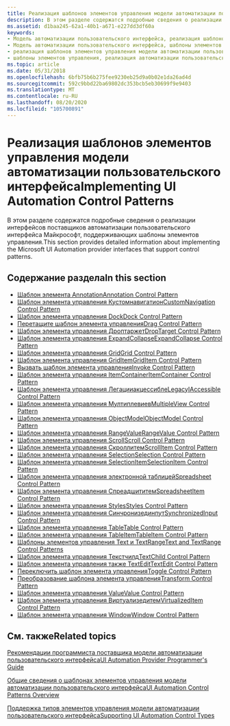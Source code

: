 ```yaml
---
title: Реализация шаблонов элементов управления модели автоматизации пользовательского интерфейса
description: В этом разделе содержатся подробные сведения о реализации интерфейсов поставщиков автоматизации пользовательского интерфейса Майкрософт, поддерживающих шаблоны элементов управления.
ms.assetid: d1baa245-62a1-40b1-a671-e227dd3df60a
keywords:
- Модель автоматизации пользовательского интерфейса, реализация шаблонов элементов управления
- Модель автоматизации пользовательского интерфейса, шаблоны элементов управления
- реализация шаблонов элементов управления модели автоматизации пользовательского интерфейса
- шаблоны элементов управления, реализация автоматизации пользовательского интерфейса
ms.topic: article
ms.date: 05/31/2018
ms.openlocfilehash: 6bfb75b6b275fee9230eb25d9a0b02e1da26ad4d
ms.sourcegitcommit: 592c9bbd22ba69802dc353bcb5eb30699f9e9403
ms.translationtype: MT
ms.contentlocale: ru-RU
ms.lasthandoff: 08/20/2020
ms.locfileid: "105700891"
---
```

# <a name="implementing-ui-automation-control-patterns"></a><span data-ttu-id="2e6a2-107">Реализация шаблонов элементов управления модели автоматизации пользовательского интерфейса</span><span class="sxs-lookup"><span data-stu-id="2e6a2-107">Implementing UI Automation Control Patterns</span></span>

<span data-ttu-id="2e6a2-108">В этом разделе содержатся подробные сведения о реализации интерфейсов поставщиков автоматизации пользовательского интерфейса Майкрософт, поддерживающих шаблоны элементов управления.</span><span class="sxs-lookup"><span data-stu-id="2e6a2-108">This section provides detailed information about implementing the Microsoft UI Automation provider interfaces that support control patterns.</span></span>

## <a name="in-this-section"></a><span data-ttu-id="2e6a2-109">Содержание раздела</span><span class="sxs-lookup"><span data-stu-id="2e6a2-109">In this section</span></span>

-   [<span data-ttu-id="2e6a2-110">Шаблон элемента Annotation</span><span class="sxs-lookup"><span data-stu-id="2e6a2-110">Annotation Control Pattern</span></span>](uiauto-implementingannotation.md)
-   [<span data-ttu-id="2e6a2-111">Шаблон элемента управления Кустомнавигатион</span><span class="sxs-lookup"><span data-stu-id="2e6a2-111">CustomNavigation Control Pattern</span></span>](uiauto-implementingcustomnavigation.md)
-   [<span data-ttu-id="2e6a2-112">Шаблон элемента управления Dock</span><span class="sxs-lookup"><span data-stu-id="2e6a2-112">Dock Control Pattern</span></span>](uiauto-implementingdock.md)
-   [<span data-ttu-id="2e6a2-113">Перетащите шаблон элемента управления</span><span class="sxs-lookup"><span data-stu-id="2e6a2-113">Drag Control Pattern</span></span>](/windows/desktop/WinAuto/uiauto-implementingdrag)
-   [<span data-ttu-id="2e6a2-114">Шаблон элемента управления Дроптаржет</span><span class="sxs-lookup"><span data-stu-id="2e6a2-114">DropTarget Control Pattern</span></span>](/windows/desktop/WinAuto/uiauto-implementingdroptarget)
-   [<span data-ttu-id="2e6a2-115">Шаблон элемента управления ExpandCollapse</span><span class="sxs-lookup"><span data-stu-id="2e6a2-115">ExpandCollapse Control Pattern</span></span>](uiauto-implementingexpandcollapse.md)
-   [<span data-ttu-id="2e6a2-116">Шаблон элемента управления Grid</span><span class="sxs-lookup"><span data-stu-id="2e6a2-116">Grid Control Pattern</span></span>](uiauto-implementinggrid.md)
-   [<span data-ttu-id="2e6a2-117">Шаблон элемента управления GridItem</span><span class="sxs-lookup"><span data-stu-id="2e6a2-117">GridItem Control Pattern</span></span>](uiauto-implementinggriditem.md)
-   [<span data-ttu-id="2e6a2-118">Вызвать шаблон элемента управления</span><span class="sxs-lookup"><span data-stu-id="2e6a2-118">Invoke Control Pattern</span></span>](uiauto-implementinginvoke.md)
-   [<span data-ttu-id="2e6a2-119">Шаблон элемента управления ItemContainer</span><span class="sxs-lookup"><span data-stu-id="2e6a2-119">ItemContainer Control Pattern</span></span>](uiauto-implementingitemcontainer.md)
-   [<span data-ttu-id="2e6a2-120">Шаблон элемента управления Легацииакцессибле</span><span class="sxs-lookup"><span data-stu-id="2e6a2-120">LegacyIAccessible Control Pattern</span></span>](uiauto-implementinglegacyiaccessible.md)
-   [<span data-ttu-id="2e6a2-121">Шаблон элемента управления Мултиплевиев</span><span class="sxs-lookup"><span data-stu-id="2e6a2-121">MultipleView Control Pattern</span></span>](uiauto-implementingmultipleview.md)
-   [<span data-ttu-id="2e6a2-122">Шаблон элемента управления ObjectModel</span><span class="sxs-lookup"><span data-stu-id="2e6a2-122">ObjectModel Control Pattern</span></span>](uiauto-implementingobjectmodel.md)
-   [<span data-ttu-id="2e6a2-123">Шаблон элемента управления RangeValue</span><span class="sxs-lookup"><span data-stu-id="2e6a2-123">RangeValue Control Pattern</span></span>](uiauto-implementingrangevalue.md)
-   [<span data-ttu-id="2e6a2-124">Шаблон элемента управления Scroll</span><span class="sxs-lookup"><span data-stu-id="2e6a2-124">Scroll Control Pattern</span></span>](uiauto-implementingscroll.md)
-   [<span data-ttu-id="2e6a2-125">Шаблон элемента управления Скроллитем</span><span class="sxs-lookup"><span data-stu-id="2e6a2-125">ScrollItem Control Pattern</span></span>](uiauto-implementingscrollitem.md)
-   [<span data-ttu-id="2e6a2-126">Шаблон элемента управления Selection</span><span class="sxs-lookup"><span data-stu-id="2e6a2-126">Selection Control Pattern</span></span>](uiauto-implementingselection.md)
-   [<span data-ttu-id="2e6a2-127">Шаблон элемента управления SelectionItem</span><span class="sxs-lookup"><span data-stu-id="2e6a2-127">SelectionItem Control Pattern</span></span>](uiauto-implementingselectionitem.md)
-   [<span data-ttu-id="2e6a2-128">Шаблон элемента управления электронной таблицей</span><span class="sxs-lookup"><span data-stu-id="2e6a2-128">Spreadsheet Control Pattern</span></span>](uiauto-implementingspreadsheet.md)
-   [<span data-ttu-id="2e6a2-129">Шаблон элемента управления Спреадшититем</span><span class="sxs-lookup"><span data-stu-id="2e6a2-129">SpreadsheetItem Control Pattern</span></span>](uiauto-implementingspreadsheetitem.md)
-   [<span data-ttu-id="2e6a2-130">Шаблон элемента управления Styles</span><span class="sxs-lookup"><span data-stu-id="2e6a2-130">Styles Control Pattern</span></span>](/windows/desktop/WinAuto/uiauto-implementingstyles)
-   [<span data-ttu-id="2e6a2-131">Шаблон элемента управления Синчронизединпут</span><span class="sxs-lookup"><span data-stu-id="2e6a2-131">SynchronizedInput Control Pattern</span></span>](uiauto-implementingsynchronizedinput.md)
-   [<span data-ttu-id="2e6a2-132">Шаблон элемента управления Table</span><span class="sxs-lookup"><span data-stu-id="2e6a2-132">Table Control Pattern</span></span>](uiauto-implementingtable.md)
-   [<span data-ttu-id="2e6a2-133">Шаблон элемента управления TableItem</span><span class="sxs-lookup"><span data-stu-id="2e6a2-133">TableItem Control Pattern</span></span>](uiauto-implementingtableitem.md)
-   [<span data-ttu-id="2e6a2-134">Шаблоны элементов управления Text и TextRange</span><span class="sxs-lookup"><span data-stu-id="2e6a2-134">Text and TextRange Control Patterns</span></span>](uiauto-implementingtextandtextrange.md)
-   [<span data-ttu-id="2e6a2-135">Шаблон элемента управления Текстчилд</span><span class="sxs-lookup"><span data-stu-id="2e6a2-135">TextChild Control Pattern</span></span>](textchild-control-pattern.md)
-   [<span data-ttu-id="2e6a2-136">Шаблон элемента управления также TextEdit</span><span class="sxs-lookup"><span data-stu-id="2e6a2-136">TextEdit Control Pattern</span></span>](textedit-control-pattern.md)
-   [<span data-ttu-id="2e6a2-137">Переключить шаблон элемента управления</span><span class="sxs-lookup"><span data-stu-id="2e6a2-137">Toggle Control Pattern</span></span>](uiauto-implementingtoggle.md)
-   [<span data-ttu-id="2e6a2-138">Преобразование шаблона элемента управления</span><span class="sxs-lookup"><span data-stu-id="2e6a2-138">Transform Control Pattern</span></span>](uiauto-implementingtransform.md)
-   [<span data-ttu-id="2e6a2-139">Шаблон элемента управления Value</span><span class="sxs-lookup"><span data-stu-id="2e6a2-139">Value Control Pattern</span></span>](uiauto-implementingvalue.md)
-   [<span data-ttu-id="2e6a2-140">Шаблон элемента управления Виртуализедитем</span><span class="sxs-lookup"><span data-stu-id="2e6a2-140">VirtualizedItem Control Pattern</span></span>](uiauto-implementingvirtualizeditem.md)
-   [<span data-ttu-id="2e6a2-141">Шаблон элемента управления Window</span><span class="sxs-lookup"><span data-stu-id="2e6a2-141">Window Control Pattern</span></span>](uiauto-implementingwindow.md)

## <a name="related-topics"></a><span data-ttu-id="2e6a2-142">См. также</span><span class="sxs-lookup"><span data-stu-id="2e6a2-142">Related topics</span></span>

<dl> <dt>

[<span data-ttu-id="2e6a2-143">Рекомендации программиста поставщика модели автоматизации пользовательского интерфейса</span><span class="sxs-lookup"><span data-stu-id="2e6a2-143">UI Automation Provider Programmer's Guide</span></span>](uiauto-providerportal.md)
</dt> <dt>

[<span data-ttu-id="2e6a2-144">Общие сведения о шаблонах элементов управления модели автоматизации пользовательского интерфейса</span><span class="sxs-lookup"><span data-stu-id="2e6a2-144">UI Automation Control Patterns Overview</span></span>](uiauto-controlpatternsoverview.md)
</dt> <dt>

[<span data-ttu-id="2e6a2-145">Поддержка типов элементов управления модели автоматизации пользовательского интерфейса</span><span class="sxs-lookup"><span data-stu-id="2e6a2-145">Supporting UI Automation Control Types</span></span>](uiauto-supportinguiautocontroltypes.md)
</dt> </dl>

 

 